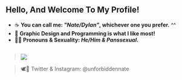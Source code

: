 ## Hello, And Welcome To My Profile!

- ☕ __You can call me: *"Nate/Dylan"*, whichever one you prefer.__ ^^
- 🧋 __Graphic Design and Programming is what I like most!__ 
- 🏳️‍🌈 __Pronouns & Sexuality: *He/Him & Panssexual*.__

## 

> <img src="https://i.imgur.com/cLuxcZh.gif"/>

> 🕊️📸 Twitter & Instagram: @unforbiddennate

